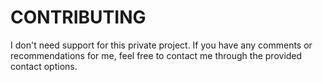 # CONTRIBUTING

I don't need support for this private project. If you have any comments or recommendations for me, feel free to contact me through the provided contact options.
